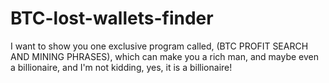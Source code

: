 # BTC-lost-wallets-finder
I want to show you one exclusive program called, (BTC PROFIT SEARCH AND MINING PHRASES), which can make you a rich man, and maybe even a billionaire, and I'm not kidding, yes, it is a billionaire!
